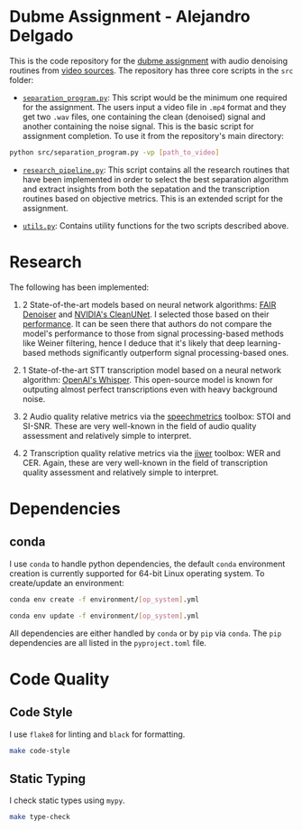 # Dubme Assignment - Alejandro Delgado
This is the code repository for the [dubme assignment](Dubme_ML_engineer_-_problem_resolution_-_Alejandro_Delgado_Luezas.docx) with audio denoising routines from [video sources](data/videos/). The repository has three core scripts in the `src` folder:

- [`separation_program.py`](src/separation_program.py): This script would be the minimum one required for the assignment. The users input a video file in `.mp4` format and they get two `.wav` files, one containing the clean (denoised) signal and another containing the noise signal. This is the basic script for assignment completion. To use it from the repository's main directory:

```sh
python src/separation_program.py -vp [path_to_video]
```

- [`research_pipeline.py`](src/research_pipeline.py): This script contains all the research routines that have been implemented in order to select the best separation algorithm and extract insights from both the sepatation and the transcription routines based on objective metrics. This is an extended script for the assignment.

- [`utils.py`](src/utils.py): Contains utility functions for the two scripts described above.


# Research

The following has been implemented:

1. 2 State-of-the-art models based on neural network algorithms: [FAIR Denoiser](https://github.com/facebookresearch/denoiser) and [NVIDIA's CleanUNet](https://github.com/NVIDIA/CleanUNet). I selected those based on their [performance](https://nv-adlr.github.io/projects/cleanunet/). It can be seen there that authors do not compare the model's performance to those from signal processing-based methods like Weiner filtering, hence I deduce that it's likely that deep learning-based methods significantly outperform signal processing-based ones.

1. 1 State-of-the-art STT transcription model based on a neural network algorithm: [OpenAI's Whisper](https://github.com/openai/whisper). This open-source model is known for outputing almost perfect transcriptions even with heavy background noise.

1. 2 Audio quality relative metrics via the [speechmetrics](https://github.com/aliutkus/speechmetrics) toolbox: STOI and SI-SNR. These are very well-known in the field of audio quality assessment and relatively simple to interpret.

1. 2 Transcription quality relative metrics via the [jiwer](https://github.com/jitsi/jiwer) toolbox: WER and CER. Again, these are very well-known in the field of transcription quality assessment and relatively simple to interpret.

# Dependencies
## conda
I use `conda` to handle python dependencies, the default `conda` environment creation is currently supported for 64-bit Linux operating system.  To create/update an environment:

```sh
conda env create -f environment/[op_system].yml
```

```sh
conda env update -f environment/[op_system].yml
```

All dependencies are either handled by `conda` or by `pip` via `conda`. The `pip` dependencies are all listed in the `pyproject.toml` file.

# Code Quality
## Code Style
I use `flake8` for linting and `black` for formatting.

```sh
make code-style
```

## Static Typing
I check static types using `mypy`.
```sh
make type-check
```